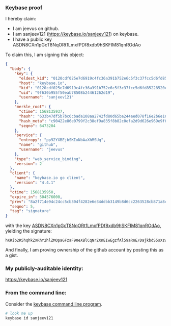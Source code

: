 ### Keybase proof

I hereby claim:

  * I am jeevus on github.
  * I am sanjeev121 (https://keybase.io/sanjeev121) on keybase.
  * I have a public key ASDN8CXn1pGcT8NqORt1LmxfPDf8xdb9hSKFIM81qnROdAo

To claim this, I am signing this object:

```json
{
  "body": {
    "key": {
      "eldest_kid": "0120cdf025e7d6919c4fc36a391b752e6c5f3c37fcc5d6fd85228520cf35aa744e740a",
      "host": "keybase.io",
      "kid": "0120cdf025e7d6919c4fc36a391b752e6c5f3c37fcc5d6fd85228520cf35aa744e740a",
      "uid": "9f630b955f50eab78508b24461262d19",
      "username": "sanjeev121"
    },
    "merkle_root": {
      "ctime": 1568135937,
      "hash": "633b47df5b7bc6cbada108aa2742fd80d65ba244aed078f16e2b6e16b6b07ca244de6c36b5243a27b65a1eaf179abe15532b35648cba95956b57215a84a27f9f",
      "hash_meta": "c90422e86e0799f2c38ef9a835f8b82c0efa2d9d626e969e9f6b5a9a8a21d22d",
      "seqno": 6473204
    },
    "service": {
      "entropy": "pp92YXBEjbSKIxNbAaXhMSUq",
      "name": "github",
      "username": "jeevus"
    },
    "type": "web_service_binding",
    "version": 2
  },
  "client": {
    "name": "keybase.io go client",
    "version": "4.4.1"
  },
  "ctime": 1568135950,
  "expire_in": 504576000,
  "prev": "8a2f714e94c24cc5cb304f4282e6e34ddbb3149b8d6cc2263528cb871a8cf243",
  "seqno": 5,
  "tag": "signature"
}
```

with the key [ASDN8CXn1pGcT8NqORt1LmxfPDf8xdb9hSKFIM81qnROdAo](https://keybase.io/sanjeev121), yielding the signature:

```
hKRib2R5hqhkZXRhY2hlZMOpaGFzaF90eXBlCqNrZXnEIwEgzfAl59aRnE/DajkbdS5sXzw3/MXW/YUihSDPNap0TnQKp3BheWxvYWTESpcCBcQgii9xTpTCTMXLME9CgubjTduzFJuNbMImNSjLhxqM8kPEIErG7O6SwTFVpsfSN13Hf4VmYj2fOjhUWzCBXFyCnO/AAgHCo3NpZ8RAEHKWsIly0ZOAb9bCJybqYl5Ms53RG7vTfDe9iPqjV+aH3QiUhgdVJxHDdEG0k4fPM+C5KKWPFril9rKqKwOTDqhzaWdfdHlwZSCkaGFzaIKkdHlwZQildmFsdWXEILfYTYcGz3FXrrft4W1F3H+8xEdJT3DSecXcwIbwLiDRo3RhZ80CAqd2ZXJzaW9uAQ==

```

And finally, I am proving ownership of the github account by posting this as a gist.

### My publicly-auditable identity:

https://keybase.io/sanjeev121

### From the command line:

Consider the [keybase command line program](https://keybase.io/download).

```bash
# look me up
keybase id sanjeev121
```
